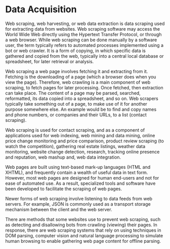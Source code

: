 # Data Acquisition

Web scraping, web harvesting, or web data extraction is data scraping used for extracting data from websites. Web scraping software may access the World Wide Web directly using the Hypertext Transfer Protocol, or through a web browser. While web scraping can be done manually by a software user, the term typically refers to automated processes implemented using a bot or web crawler. It is a form of copying, in which specific data is gathered and copied from the web, typically into a central local database or spreadsheet, for later retrieval or analysis.

Web scraping a web page involves fetching it and extracting from it. Fetching is the downloading of a page (which a browser does when you view the page). Therefore, web crawling is a main component of web scraping, to fetch pages for later processing. Once fetched, then extraction can take place. The content of a page may be parsed, searched, reformatted, its data copied into a spreadsheet, and so on. Web scrapers typically take something out of a page, to make use of it for another purpose somewhere else. An example would be to find and copy names and phone numbers, or companies and their URLs, to a list (contact scraping).

Web scraping is used for contact scraping, and as a component of applications used for web indexing, web mining and data mining, online price change monitoring and price comparison, product review scraping (to watch the competition), gathering real estate listings, weather data monitoring, website change detection, research, tracking online presence and reputation, web mashup and, web data integration.

Web pages are built using text-based mark-up languages (HTML and XHTML), and frequently contain a wealth of useful data in text form. However, most web pages are designed for human end-users and not for ease of automated use. As a result, specialized tools and software have been developed to facilitate the scraping of web pages.

Newer forms of web scraping involve listening to data feeds from web servers. For example, JSON is commonly used as a transport storage mechanism between the client and the web server.

There are methods that some websites use to prevent web scraping, such as detecting and disallowing bots from crawling (viewing) their pages. In response, there are web scraping systems that rely on using techniques in DOM parsing, computer vision and natural language processing to simulate human browsing to enable gathering web page content for offline parsing.
